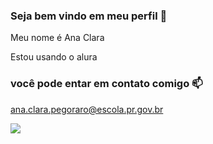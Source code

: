 ### Seja bem vindo em meu perfil 💟

Meu nome é Ana Clara 

Estou usando o alura

### você pode entar em contato comigo 📫

ana.clara.pegoraro@escola.pr.gov.br


![](https://media.tenor.com/eVhNSJ-Yg_cAAAAd/give-me-my-dishes-my-dishes.gif)
